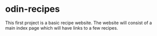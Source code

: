 # odin-recipes
This first project is a basic recipe website.
The website will consist of a main index page which will have links to a few recipes.
